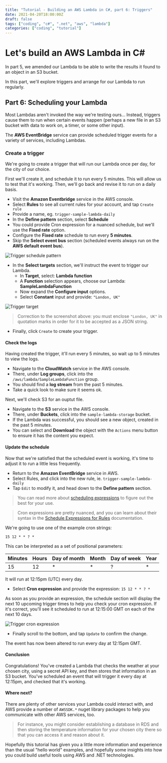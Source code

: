 ```yaml
---
title: "Tutorial - Building an AWS Lambda in C#, part 6: Triggers"
date: 2021-04-20T18:00:00Z
draft: false
tags: ["coding", "c#", ".net", "aws", "lambda"]
categories: ["coding", "tutorial"]
---
```


# Let's build an AWS Lambda in C#

In part 5, we amended our Lambda to be able to write the results it found to an object in an S3 bucket.

In this part, we'll explore triggers and arrange for our Lambda to run regularly.

## Part 6: Scheduling your Lambda

Most Lambdas aren't invoked the way we're testing ours... Instead, triggers cause them to run when certain events happen (perhaps a new file in an S3 bucket with data to work on, a timer, or some other input).

The **AWS EventBridge** service can provide scheduled trigger events for a variety of services, including Lambdas.

### Create a trigger

We're going to create a trigger that will run our Lambda once per day, for the city of our choice.

First we'll create it, and schedule it to run every 5 minutes. This will allow us to test that it's working. Then, we'll go back and revise it to run on a daily basis.

* Visit the **Amazon Eventbridge** service in the AWS console.
* Select **Rules** to see all current rules for your account, and tap `Create rule`
* Provide a name, eg. `trigger-sample-lambda-daily`
* In the **Define pattern** section, select **Schedule**
* You could provide Cron expression for a nuanced schedule, but we'll use the **Fixed rate** option.
* Configure the **Fixed rate** schedule to run every **5 minutes**.
* Skip the **Select event bus** section (scheduled events always run on the **AWS default event bus**).

![Trigger schedule pattern](/csharp-aws-lambda-tutorial/017-trigger-schedule-pattern.png)

* In the **Select targets** section, we'll instruct the event to trigger our Lambda.
	* In **Target**, select: **Lambda function**
	* A **Function** selection appears, choose our Lambda: **SampleLambdaFunction**
	* Now expand the **Configure input** options.
	* Select **Constant** input and provide: `"London, UK"`

![Trigger target](/csharp-aws-lambda-tutorial/018-trigger-target.png)

> Correction to the screenshot above: you must enclose `"London, UK"` in quotation marks in order for it to be accepted as a JSON string.

* Finally, click `Create` to create your trigger.

#### Check the logs

Having created the trigger, it'll run every 5 minutes, so wait up to 5 minutes to view the logs.

* Navigate to the **CloudWatch** service in the AWS console.
* There, under **Log groups**, click into the `/aws/lambda/SampleLambdaFunction` group.
* You should find a **log stream** from the past 5 minutes.
* Take a quick look to make sure it seems ok.

Next, we'll check S3 for an ouptut file.

* Navigate to the **S3** service in the AWS console.
* There, under **Buckets**, click into the `sample-lambda-storage` bucket.
* If the Lambda was successful, you should see a new object, created in the past 5 minutes.
* You can select and **Download** the object with the `Actions` menu button to ensure it has the content you expect.

#### Update the schedule

Now that we're satisfied that the scheduled event is working, it's time to adjust it to run a little less frequently.

* Return to the **Amazon EventBridge** service in AWS.
* Select Rules, and click into the new rule, ie. `trigger-sample-lambda-daily`
* Tap `Edit` to modify it, and head down to the **Define pattern** section.

> You can read more about [scheduling expressions](https://docs.aws.amazon.com/lambda/latest/dg/services-cloudwatchevents-expressions.html) to figure out the best for your use.

> Cron expressions are pretty nuanced, and you can learn about their syntax in the [Schedule Expressions for Rules](https://docs.aws.amazon.com/AmazonCloudWatch/latest/events/ScheduledEvents.html) documentation.

We're going to use one of the example cron strings:

```cron
15 12 * * ? *
```

This can be interpreted as a set of positional parameters:

| Minutes | Hours | Day of month | Month | Day of week | Year |
|-|-|-|-|-|-|
| 15 | 12 | * | * | ? | * |

It will run at 12:15pm (UTC) every day.

* Select **Cron expression** and provide the expression: `15 12 * * ? *`

As soon as you provide an expression, the schedule section will display the next 10 upcoming trigger times to help you check your cron expression. If it's correct, you'll see it scheduled to run at 12:15:00 GMT on each of the next 10 days.

![Trigger cron expression](/csharp-aws-lambda-tutorial/019-trigger-cron-expression.png)

* Finally scroll to the bottom, and tap `Update` to confirm the change.

The event has now been altered to run every day at 12:15pm GMT.

#### Conclusion

Congratulations! You've created a Lambda that checks the weather at your chosen city, using a secret API key, and then stores that information in an S3 bucket. You've scheduled an event that will trigger it every day at 12:15pm, and checked that it's working.

#### Where next?

There are plenty of other services your Lambda could interact with, and AWS provide a number of `AWSSDK.*` nuget library packages to help you communicate with other AWS services, too.

> For instance, you might consider establishing a database in RDS and then storing the temperature information for your chosen city there so that you can access it and reason about it.

Hopefully this tutorial has given you a little more information and experience than the usual "hello world" examples, and hopefully some insights into how you could build useful tools using AWS and .NET technologies.